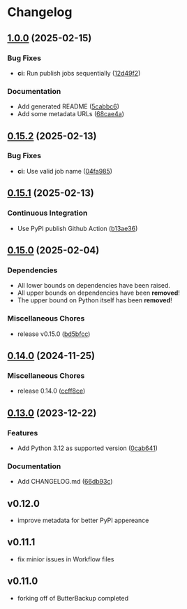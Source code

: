 # Changelog

## [1.0.0](https://github.com/MaxG87/shell-interface/compare/v0.15.2...v1.0.0) (2025-02-15)


### Bug Fixes

* **ci:** Run publish jobs sequentially ([12d49f2](https://github.com/MaxG87/shell-interface/commit/12d49f2e0401809ca050be6012431cb4d9d3f2ec))


### Documentation

* Add generated README ([5cabbc6](https://github.com/MaxG87/shell-interface/commit/5cabbc63e6b0ae21c7359656a53555258cd84cd2))
* Add some metadata URLs ([68cae4a](https://github.com/MaxG87/shell-interface/commit/68cae4a8869454db4dd6e8a21348c5cc8d4c76c5))

## [0.15.2](https://github.com/MaxG87/shell-interface/compare/v0.15.1...v0.15.2) (2025-02-13)


### Bug Fixes

* **ci:** Use valid job name ([04fa985](https://github.com/MaxG87/shell-interface/commit/04fa9855666c7ff2ece3adcadc3386329d6fcd85))

## [0.15.1](https://github.com/MaxG87/shell-interface/compare/v0.15.0...v0.15.1) (2025-02-13)


### Continuous Integration

* Use PyPI publish Github Action ([b13ae36](https://github.com/MaxG87/shell-interface/commit/b13ae3607062e1fc651cf2461de5bd03ab48fdec))

## [0.15.0](https://github.com/MaxG87/shell-interface/compare/v0.14.0...v0.15.0) (2025-02-04)

### Dependencies

* All lower bounds on dependencies have been raised.
* All upper bounds on dependencies have been **removed**!
* The upper bound on Python itself has been **removed**!

### Miscellaneous Chores

* release v0.15.0 ([bd5bfcc](https://github.com/MaxG87/shell-interface/commit/bd5bfcc8238268cc7c8d3c69af47f37fed175020))

## [0.14.0](https://github.com/MaxG87/shell-interface/compare/v0.13.0...v0.14.0) (2024-11-25)


### Miscellaneous Chores

* release 0.14.0 ([ccff8ce](https://github.com/MaxG87/shell-interface/commit/ccff8cedd9967678e41bfec8574a1007f4fd4723))

## [0.13.0](https://github.com/MaxG87/shell-interface/compare/v0.12.0...v0.13.0) (2023-12-22)


### Features

* Add Python 3.12 as supported version ([0cab641](https://github.com/MaxG87/shell-interface/commit/0cab641a57d372c97152b8a53f24e5a14e26708a))


### Documentation

* Add CHANGELOG.md ([66db93c](https://github.com/MaxG87/shell-interface/commit/66db93ccea5c3cbee2e8a5db0c59f37e1c092651))

## v0.12.0

* improve metadata for better PyPI appereance

## v0.11.1

* fix minior issues in Workflow files

## v0.11.0

* forking off of ButterBackup completed
